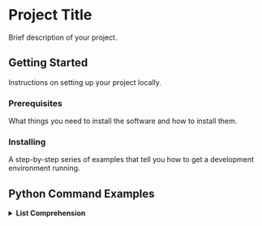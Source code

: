 
# Project Title

Brief description of your project.

## Getting Started

Instructions on setting up your project locally.

### Prerequisites

What things you need to install the software and how to install them.

### Installing

A step-by-step series of examples that tell you how to get a development environment running.

## Python Command Examples

<details>
  <summary><b>List Comprehension</b></summary>

  ```python
  # Example of a substring in Python
  >>> mylist=["alice", "bob"]
  >>> [ name.upper() for name in mylist]
  ['ALICE', 'BOB']




<details>
  <summary><b>String Operations</b></summary>

  #### Substring
  ```python
  # Example of a substring in Python
  my_string = "Hello, World!"
  substring = my_string[1:5]
  print(substring)  # Outputs: ello


